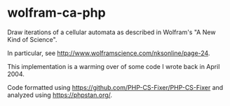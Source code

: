 # wolfram-ca-php
Draw iterations of a cellular automata as described in Wolfram's "A New Kind of Science".

In particular, see http://www.wolframscience.com/nksonline/page-24.

This implementation is a warming over of some code I wrote back in April 2004.

Code formatted using https://github.com/PHP-CS-Fixer/PHP-CS-Fixer and analyzed
using https://phpstan.org/.
